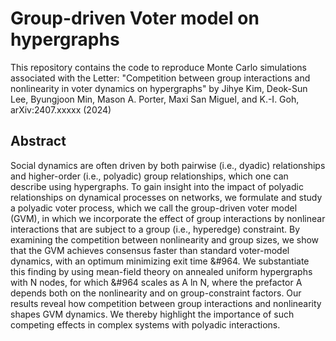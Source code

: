 # Group-driven Voter model on hypergraphs 

This repository contains the code to reproduce Monte Carlo simulations associated with the Letter:
"Competition between group interactions and nonlinearity in voter dynamics on hypergraphs" by Jihye Kim, Deok-Sun Lee, Byungjoon Min, Mason A. Porter, Maxi San Miguel, and K.-I. Goh,
arXiv:2407.xxxxx (2024)

## Abstract

Social dynamics are often driven by both pairwise (i.e., dyadic) relationships and higher-order (i.e., polyadic) group relationships, which one can describe using hypergraphs. To gain insight into the impact of polyadic relationships on dynamical processes on networks, we formulate and study a polyadic voter process, which we call the group-driven voter model (GVM), in which we incorporate the effect of group interactions by nonlinear interactions that are subject to a group (i.e., hyperedge) constraint. By examining the competition between nonlinearity and group sizes, we show that the GVM achieves consensus faster than standard voter-model dynamics, with an optimum minimizing exit time &#964. We substantiate this finding by using mean-field theory on annealed uniform hypergraphs with N nodes, for which &#964 scales as A ln N, where the prefactor A depends both on the nonlinearity and on group-constraint factors. Our results reveal how competition between group interactions and nonlinearity shapes GVM dynamics. We thereby highlight the importance of such competing effects in complex systems with polyadic interactions.
